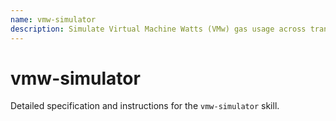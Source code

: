 ```yaml
---
name: vmw-simulator
description: Simulate Virtual Machine Watts (VMw) gas usage across transactions in EtwasmVM.
---
```


# vmw-simulator

Detailed specification and instructions for the `vmw-simulator` skill.
